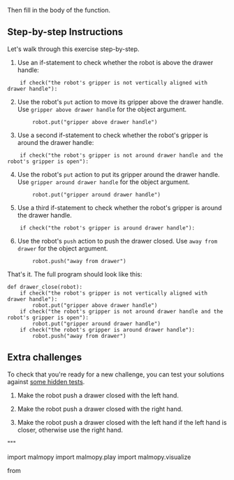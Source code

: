 

Then fill in the body of the function.


## Step-by-step Instructions

Let's walk through this exercise step-by-step.

1. Use an if-statement to check whether the robot is above the drawer handle:

```
    if check("the robot's gripper is not vertically aligned with drawer handle"):
```

2. Use the robot's `put` action to move its gripper above the drawer handle.
Use `gripper above drawer handle` for the object argument.

```
        robot.put("gripper above drawer handle")
```

3. Use a second if-statement to check whether the robot's gripper is around the drawer handle:

```
    if check("the robot's gripper is not around drawer handle and the robot's gripper is open"):
```

4. Use the robot's `put` action to put its gripper around the drawer handle.
Use `gripper around drawer handle` for the object argument.

```
        robot.put("gripper around drawer handle")
```

5. Use a third if-statement to check whether the robot's gripper is around the drawer handle.

```
    if check("the robot's gripper is around drawer handle"):
```

6. Use the robot's `push` action to push the drawer closed.
Use `away from drawer` for the object argument.

```
        robot.push("away from drawer")
```

That's it.
The full program should look like this:

```
def drawer_close(robot):
    if check("the robot's gripper is not vertically aligned with drawer handle"):
        robot.put("gripper above drawer handle")
    if check("the robot's gripper is not around drawer handle and the robot's gripper is open"):
        robot.put("gripper around drawer handle")
    if check("the robot's gripper is around drawer handle"):
        robot.push("away from drawer")
```


## Extra challenges

To check that you're ready for a new challenge, you can test your solutions against
[some hidden tests](@next).

1. Make the robot push a drawer closed with the left hand.

2. Make the robot push a drawer closed with the right hand.

3. Make the robot push a drawer closed with the left hand if the left hand is closer, otherwise use the right hand.

"""

import malmopy
import malmopy.play
import malmopy.visualize

from